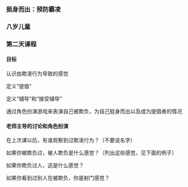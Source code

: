 ### 挺身而出：预防霸凌

### 八岁儿童

### 第二天课程

#### 目标

认识由欺凌行为导致的感觉

定义“提倡”

定义“辅导”和“接受辅导”

通过角色扮演游戏来表演自己被欺负，为自己挺身而出以及成为提倡者的情况

#### 老师主导的讨论和角色扮演

在上次课以后，有谁观察到过欺凌行为？（不要说名字）

如果你被欺负过，被人欺负是什么感觉？（列出这些感觉，见下面的例子）

如果你欺负过人，这是什么感觉？

如果你看到过别人在被欺负，你是射门感觉？



